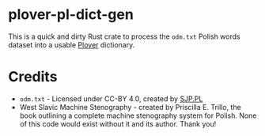 # plover-pl-dict-gen
This is a quick and dirty Rust crate to process the `odm.txt` Polish words dataset into a usable [Plover](http://www.openstenoproject.org/plover/) dictionary. 

# Credits
* `odm.txt` - Licensed under CC-BY 4.0, created by [SJP.PL](https://sjp.pl/sl/odmiany/)
* West Slavic Machine Stenography - created by Priscilla E. Trillo, the book outlining a complete machine stenography system for Polish. None of this code would exist without it and its author. Thank you!
